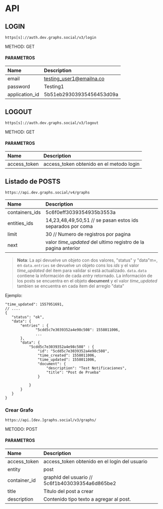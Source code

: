 # API

## LOGIN
```
https[s]://auth.dev.graphs.social/v3/login
```
METHOD: GET

#### PARAMETROS
Name           | Description                       
:------------- |:----------------------------------
email          | testing_user1@emailna.co 
password       | Testing1          
application_id | 5b51eb29303935456453d09a

## LOGOUT
```
https[s]://auth.dev.graphs.social/v3/logout
```
METHOD: GET

#### PARAMETROS
Name           | Description                       
:------------- |:----------------------------------
access_token          | access_token obtenido en el metodo login           

## Listado de POSTS
```
https://api.dev.graphs.social/v4/graphs
```

Name           | Description                       
:------------- |:----------------------------------
containers_ids | 5c6f0eff3039354935b3553a
entities_ids   | 14,23,48,49,50,51 // se pasan estos ids separados por coma
limit          | 30 // Numero de registros por pagina
next           | valor _time_updated_ del ultimo registro de la pagina anterior

 
> **Nota**: La api devuelve un objeto con dos valores, "status" y "data"m=, en `data.entries`
se devuelve un objeto cons los _ids_  y el valor  _time_updated_ del item para validar si está
actualizado. `data.data` contiene la información
de cada _entry_  retornado. La información de los posts se encuentra en
el objeto **document** y el valor _time_updated_  tambien se encuentra en cada item del arreglo "data"
 
 Ejemplo:
 ```
"time_updated": 1557951691,
// ....
{
    "status": "ok",
    "data": {
        "entries" : {
               "5cdd5c7e3039352a4e98c508": 1558011006,
               ...
        },
        "data": {
            "5cdd5c7e3039352a4e98c508" : {
                "id": "5cdd5c7e3039352a4e98c508",
                "time_created": 1558011006,
                "time_updated": 1558011006,
                "document": {
                    "description": "Test Notificaciones",
                    "title": "Post de Prueba"
                }
      
            }      
        }
    }
}

```


### Crear Grafo
```angular2html
https://api.[dev.]graphs.social/v3/graphs/
```
METODO: POST
#### PARAMETROS
Name                 |Description                                          
:--------------------|:----------------------------------------------------
access_token         |access_token obtenido en el login del usuario
entity               | post
container_id         | graphId del usuario // 5c6f1b403039354a6d865be2           
title                | Titulo del post a crear
description          | Contenido tipo texto a agregar al post.        








